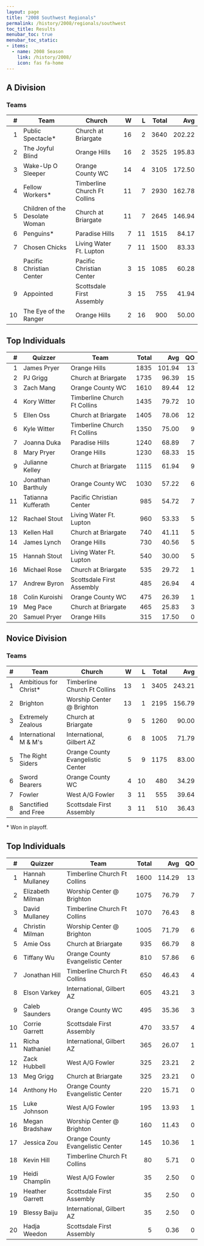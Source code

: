 ```yaml
---
layout: page
title: "2008 Southwest Regionals"
permalink: /history/2008/regionals/southwest
toc_title: Results
menubar_toc: true
menubar_toc_static:
- items:
  - name: 2008 Season
    link: /history/2008/
    icon: fas fa-home
---
```


## A Division

### Teams

|    # | Team                           | Church                       |    W |    L | Total |    Avg |
| ---: | ------------------------------ | ---------------------------- | ---: | ---: | ----: | -----: |
|    1 | Public Spectacle*              | Church at Briargate          |   16 |    2 |  3640 | 202.22 |
|    2 | The Joyful Blind               | Orange Hills                 |   16 |    2 |  3525 | 195.83 |
|    3 | Wake-Up O Sleeper              | Orange County WC             |   14 |    4 |  3105 | 172.50 |
|    4 | Fellow Workers*                | Timberline Church Ft Collins |   11 |    7 |  2930 | 162.78 |
|    5 | Children of the Desolate Woman | Church at Briargate          |   11 |    7 |  2645 | 146.94 |
|    6 | Penguins*                      | Paradise Hills               |    7 |   11 |  1515 |  84.17 |
|    7 | Chosen Chicks                  | Living Water Ft. Lupton      |    7 |   11 |  1500 |  83.33 |
|    8 | Pacific Christian Center       | Pacific Christian Center     |    3 |   15 |  1085 |  60.28 |
|    9 | Appointed                      | Scottsdale First Assembly    |    3 |   15 |   755 |  41.94 |
|   10 | The Eye of the Ranger          | Orange Hills                 |    2 |   16 |   900 |  50.00 |

## Top Individuals

|    # | Quizzer            | Team                         | Total |    Avg |   QO |
| ---: | ------------------ | ---------------------------- | ----: | -----: | ---: |
|    1 | James Pryer        | Orange Hills                 |  1835 | 101.94 |   13 |
|    2 | PJ Grigg           | Church at Briargate          |  1735 |  96.39 |   15 |
|    3 | Zach Mang          | Orange County WC             |  1610 |  89.44 |   12 |
|    4 | Kory Witter        | Timberline Church Ft Collins |  1435 |  79.72 |   10 |
|    5 | Ellen Oss          | Church at Briargate          |  1405 |  78.06 |   12 |
|    6 | Kyle Witter        | Timberline Church Ft Collins |  1350 |  75.00 |    9 |
|    7 | Joanna Duka        | Paradise Hills               |  1240 |  68.89 |    7 |
|    8 | Mary Pryer         | Orange Hills                 |  1230 |  68.33 |   15 |
|    9 | Julianne Kelley    | Church at Briargate          |  1115 |  61.94 |    9 |
|   10 | Jonathan Barthuly  | Orange County WC             |  1030 |  57.22 |    6 |
|   11 | Tatianna Kufferath | Pacific Christian Center     |   985 |  54.72 |    7 |
|   12 | Rachael Stout      | Living Water Ft. Lupton      |   960 |  53.33 |    5 |
|   13 | Kellen Hall        | Church at Briargate          |   740 |  41.11 |    5 |
|   14 | James Lynch        | Orange Hills                 |   730 |  40.56 |    5 |
|   15 | Hannah Stout       | Living Water Ft. Lupton      |   540 |  30.00 |    5 |
|   16 | Michael Rose       | Church at Briargate          |   535 |  29.72 |    1 |
|   17 | Andrew Byron       | Scottsdale First Assembly    |   485 |  26.94 |    4 |
|   18 | Colin Kuroishi     | Orange County WC             |   475 |  26.39 |    1 |
|   19 | Meg Pace           | Church at Briargate          |   465 |  25.83 |    3 |
|   20 | Samuel Pryer       | Orange Hills                 |   315 |  17.50 |    0 |

## Novice Division

### Teams

|    # | Team                  | Church                            |    W |    L | Total |    Avg |
| ---: | --------------------- | --------------------------------- | ---: | ---: | ----: | -----: |
|    1 | Ambitious for Christ* | Timberline Church Ft Collins      |   13 |    1 |  3405 | 243.21 |
|    2 | Brighton              | Worship Center @ Brighton         |   13 |    1 |  2195 | 156.79 |
|    3 | Extremely Zealous     | Church at Briargate               |    9 |    5 |  1260 |  90.00 |
|    4 | International M & M's | International, Gilbert AZ         |    6 |    8 |  1005 |  71.79 |
|    5 | The Right Siders      | Orange County Evangelistic Center |    5 |    9 |  1175 |  83.00 |
|    6 | Sword Bearers         | Orange County WC                  |    4 |   10 |   480 |  34.29 |
|    7 | Fowler                | West A/G Fowler                   |    3 |   11 |   555 |  39.64 |
|    8 | Sanctified and Free   | Scottsdale First Assembly         |    3 |   11 |   510 |  36.43 |

\* Won in playoff.

## Top Individuals

|    # | Quizzer          | Team                              | Total |    Avg |   QO |
| ---: | ---------------- | --------------------------------- | ----: | -----: | ---: |
|    1 | Hannah Mullaney  | Timberline Church Ft Collins      |  1600 | 114.29 |   13 |
|    2 | Elizabeth Milman | Worship Center @ Brighton         |  1075 |  76.79 |    7 |
|    3 | David Mullaney   | Timberline Church Ft Collins      |  1070 |  76.43 |    8 |
|    4 | Christin Milman  | Worship Center @ Brighton         |  1005 |  71.79 |    6 |
|    5 | Amie Oss         | Church at Briargate               |   935 |  66.79 |    8 |
|    6 | Tiffany Wu       | Orange County Evangelistic Center |   810 |  57.86 |    6 |
|    7 | Jonathan Hill    | Timberline Church Ft Collins      |   650 |  46.43 |    4 |
|    8 | Elson Varkey     | International, Gilbert AZ         |   605 |  43.21 |    3 |
|    9 | Caleb Saunders   | Orange County WC                  |   495 |  35.36 |    3 |
|   10 | Corrie Garrett   | Scottsdale First Assembly         |   470 |  33.57 |    4 |
|   11 | Richa Nathaniel  | International, Gilbert AZ         |   365 |  26.07 |    1 |
|   12 | Zack Hubbell     | West A/G Fowler                   |   325 |  23.21 |    2 |
|   13 | Meg Grigg        | Church at Briargate               |   325 |  23.21 |    0 |
|   14 | Anthony Ho       | Orange County Evangelistic Center |   220 |  15.71 |    0 |
|   15 | Luke Johnson     | West A/G Fowler                   |   195 |  13.93 |    1 |
|   16 | Megan Bradshaw   | Worship Center @ Brighton         |   160 |  11.43 |    0 |
|   17 | Jessica Zou      | Orange County Evangelistic Center |   145 |  10.36 |    1 |
|   18 | Kevin Hill       | Timberline Church Ft Collins      |    80 |   5.71 |    0 |
|   19 | Heidi Champlin   | West A/G Fowler                   |    35 |   2.50 |    0 |
|   19 | Heather Garrett  | Scottsdale First Assembly         |    35 |   2.50 |    0 |
|   19 | Blessy Baiju     | International, Gilbert AZ         |    35 |   2.50 |    0 |
|   20 | Hadja Weedon     | Scottsdale First Assembly         |     5 |   0.36 |    0 |


